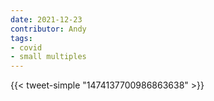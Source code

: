 ```yaml
---
date: 2021-12-23
contributor: Andy
tags:
- covid
- small multiples
---
```


{{< tweet-simple "1474137700986863638" >}}

<!-- {< tweet user="EricTopol" id="1474137700986863638" >}} -->
